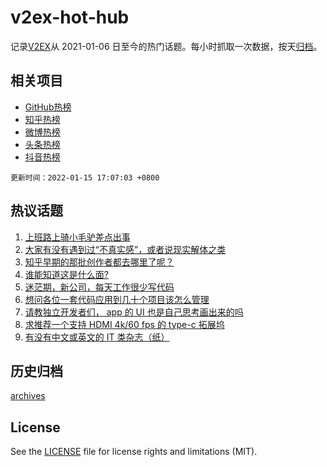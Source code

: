 # v2ex-hot-hub

 记录[V2EX](https://www.v2ex.com/)从 2021-01-06 日至今的热门话题。每小时抓取一次数据，按天[归档](archives)。
 
 ## 相关项目

- [GitHub热榜](https://github.com/lonnyzhang423/github-hot-hub)
- [知乎热榜](https://github.com/lonnyzhang423/zhihu-hot-hub)
- [微博热榜](https://github.com/lonnyzhang423/weibo-hot-hub)
- [头条热榜](https://github.com/lonnyzhang423/toutiao-hot-hub)
- [抖音热榜](https://github.com/lonnyzhang423/douyin-hot-hub)


 `更新时间：2022-01-15 17:07:03 +0800`

## 热议话题

1. [上班路上骑小毛驴差点出事](https://www.v2ex.com/t/828376)
1. [大家有没有遇到过“不真实感”，或者说现实解体之类](https://www.v2ex.com/t/828356)
1. [知乎早期的那批创作者都去哪里了呢？](https://www.v2ex.com/t/828425)
1. [谁能知道这是什么面?](https://www.v2ex.com/t/828427)
1. [迷茫期，新公司，每天工作很少写代码](https://www.v2ex.com/t/828303)
1. [想问各位一套代码应用到几十个项目该怎么管理](https://www.v2ex.com/t/828310)
1. [请教独立开发者们， app 的 UI 也是自己思考画出来的吗](https://www.v2ex.com/t/828398)
1. [求推荐一个支持 HDMI 4k/60 fps 的 type-c 拓展坞](https://www.v2ex.com/t/828286)
1. [有没有中文或英文的 IT 类杂志（纸）](https://www.v2ex.com/t/828383)

## 历史归档

[archives](archives)

## License

See the [LICENSE](LICENSE) file for license rights and limitations (MIT).

